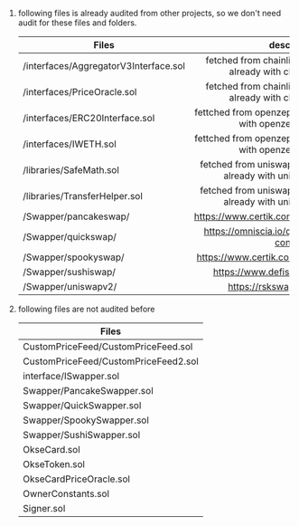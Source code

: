 1. following files is already audited from other projects, so we don't need audit for these files and folders.

   | Files                                 |                                 description                                 |
   | ------------------------------------- | :-------------------------------------------------------------------------: |
   | /interfaces/AggregatorV3Interface.sol |  fetched from chainlink github and audited already with chainlink contract  |
   | /interfaces/PriceOracle.sol           |  fetched from chainlink github and audited already with chainlink contract  |
   | /interfaces/ERC20Interface.sol        |   fettched from openzepplin and audited already with openzepplin contract   |
   | /interfaces/IWETH.sol                 |   fettched from openzepplin and audited already with openzepplin contract   |
   | /libraries/SafeMath.sol               | fetched from uniswap v2 github and audited already with uniswap v2 contract |
   | /libraries/TransferHelper.sol         | fetched from uniswap v2 github and audited already with uniswap v2 contract |
   | /Swapper/pancakeswap/                 |                 https://www.certik.com/projects/pancakeswap                 |
   | /Swapper/quickswap/                   |              https://omniscia.io/quickswap-converter-contract/              |
   | /Swapper/spookyswap/                  |                 https://www.certik.com/projects/spookyswap                  |
   | /Swapper/sushiswap/                   |                     https://www.defisafety.com/pqrs/113                     |
   | /Swapper/uniswapv2/                   |                       https://rskswap.com/audit.html                        |

2. following files are not audited before

   | Files                                |
   | ------------------------------------ |
   | CustomPriceFeed/CustomPriceFeed.sol  |
   | CustomPriceFeed/CustomPriceFeed2.sol |
   | interface/ISwapper.sol               |
   | Swapper/PancakeSwapper.sol           |
   | Swapper/QuickSwapper.sol             |
   | Swapper/SpookySwapper.sol            |
   | Swapper/SushiSwapper.sol             |
   | OkseCard.sol                         |
   | OkseToken.sol                        |
   | OkseCardPriceOracle.sol              |
   | OwnerConstants.sol                   |
   | Signer.sol                           |

